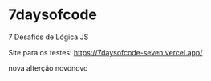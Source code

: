 # 7daysofcode
7 Desafios de Lógica JS

Site para os testes: https://7daysofcode-seven.vercel.app/



nova alterção novonovo